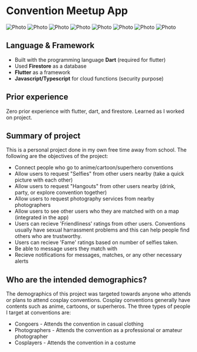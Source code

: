 # Convention Meetup App

![Photo](https://res.cloudinary.com/dq1csueyi/image/upload/c_scale,w_300/v1566956935/Screenshot_20190827-182146_wnoxhc.png)
![Photo](https://res.cloudinary.com/dq1csueyi/image/upload/c_scale,w_300/v1566956932/Screenshot_20190827-183347_i574kg.png)
![Photo](https://res.cloudinary.com/dq1csueyi/image/upload/c_scale,w_300/v1566956936/Screenshot_20190827-183158_dxmeos.png)
![Photo](https://res.cloudinary.com/dq1csueyi/image/upload/c_scale,w_300/v1566956929/Screenshot_20190827-183453_uwzs9k.png)
![Photo](https://res.cloudinary.com/dq1csueyi/image/upload/c_scale,w_300/v1566956928/Screenshot_20190827-183511_w8inmz.png)
![Photo](https://res.cloudinary.com/dq1csueyi/image/upload/c_scale,w_300/v1566956927/Screenshot_20190827-183527_fq7unw.png)
![Photo](https://res.cloudinary.com/dq1csueyi/image/upload/c_scale,w_300/v1566956928/Screenshot_20190827-183902_f6vwaj.png)
![Photo](https://res.cloudinary.com/dq1csueyi/image/upload/c_scale,w_300/v1566956932/Screenshot_20190827-182021_cw9eds.png)

## Language & Framework

* Built with the programming language **Dart** (required for flutter)
* Used **Firestore** as a database
* **Flutter** as a framework
* **Javascript/Typescript** for cloud functions (security purpose)

## Prior experience 

Zero prior experience with flutter, dart, and firestore. Learned as I worked on project.

## Summary of project

This is a personal project done in my own free time away from school. The following are the objectives of the project:

* Connect people who go to anime/cartoon/superhero conventions
* Allow users to request "Selfies" from other users nearby (take a quick picture with each other)
* Allow users to request "Hangouts" from other users nearby (drink, party, or explore convention together)
* Allow users to request photography services from nearby photographers
* Allow users to see other users who they are matched with on a map (integrated in the app)
* Users can recieve 'Friendliness' ratings from other users. Conventions usually have sexual harrassment problems and this can help people find others who are trustworthy.
* Users can recieve 'Fame' ratings based on number of selfies taken.
* Be able to message users they match with
* Recieve notifications for messages, matches, or any other necessary alerts

## Who are the intended demographics?

The demographics of this project was targeted towards anyone who attends or plans to attend cosplay conventions. Cosplay conventions generally have contents such as anime, cartoons, or superheros. The three types of people I target at conventions are:

* Congoers - Attends the convention in casual clothing
* Photographers - Attends the convention as a professional or amateur photographer
* Cosplayers - Attends the convention in a costume
